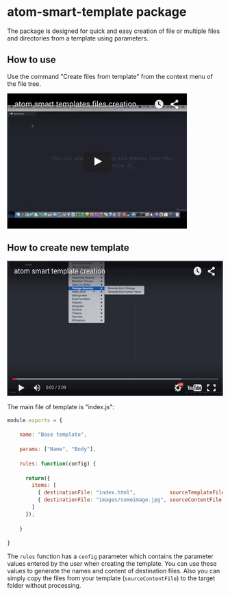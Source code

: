 # atom-smart-template package

The package is designed for quick and easy creation of file or multiple files and directories from a template using parameters.

## How to use
Use the command "Create files from template" from the context menu of the file tree.

<a href="http://www.youtube.com/watch?v=jfm30wRNL1o">
<img src="assets/atom-smart-templates-files-creation-yt.png" width="420" height="315" >
</a>

## How to create new template

<a href="http://www.youtube.com/watch?v=mCuzvBaPWEo">
<img src="assets/how-to-create-new-template-yt.png" width="560" height="315" >
</a>

The main file of template is "index.js":

```js
module.exports = {

    name: "Base template",

    params: ["Name", "Body"],

    rules: function(config) {

      return({
        items: [
          { destinationFile: "index.html",           sourceTemplateFile: "index.template"    },
          { destinationFile: "images/someimage.jpg", sourceContentFile: "img/someimage.jpg" }
        ]
      });

    }

}
```

The ```rules``` function has a ```config``` parameter  which contains the parameter values entered by the user when creating the template. You can use these values to generate the names and content of destination files. Also you can simply copy the files from your template (```sourceContentFile```) to the target folder without processing.
